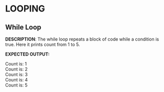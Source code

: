 # LOOPING
## **While Loop** 

**DESCRIPTION**: 
The while loop repeats a block of code while a condition is true. Here it prints count from 1 to 5. 

**EXPECTED OUTPUT:**

Count is: 1 <br>
Count is: 2 <br>
Count is: 3 <br>
Count is: 4 <br>
Count is: 5 <br>
